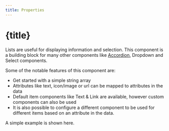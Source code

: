 ```yaml
---
title: Properties
---
```


# {title}

Lists are useful for displaying information and selection. This component is a building block for
many other components like [Accordion](/guide/accordion), Dropdown and Select components.

Some of the notable features of this component are:

- Get started with a simple string array
- Attributes like text, icon/image or url can be mapped to attributes in the data
- Default item components like Text & Link are available, however custom components can also be used
- It is also possible to configure a different component to be used for different items based on an
  attribute in the data.

A simple example is shown here.
